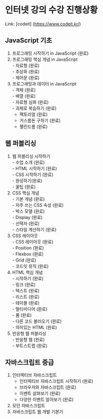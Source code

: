 # 인터넷 강의 수강 진행상황
Link: [codeit] (https://www.codeit.kr/)

## JavaScript 기초
   1. 프로그래밍 시작하기 in JavaScript (완료)   
   2. 프로그래밍 핵심 개념 in JavaScript   
    - 자료형 (완료)   
    - 추상화 (완료)   
    - 제어문 (완료)   
   3. 프로그래밍과 데이터 in JavaScript   
    - 객체 (완료)   
    - 배열 (완료)   
    - 자료형 심화 (완료)   
    - 과제로 복습하기 (완료)   
      + 팩토리얼 (완료)
      + 거스름돈 구하기 (완료)
      + 팰린드롬 (완료)
    
## 웹 퍼블리싱
  1. 웹 퍼블리싱 시작하기   
    - 수업 소개 (완료)   
    - HTML 시작하기 (완료)   
    - CSS 시작하기 (완료)   
    - 완성하기(완료)   
    - 꿀팁 (완료)   
  2. CSS 핵심 개념   
    - 기본 개념 (완료)   
    - 자주 쓰는 CSS 속성 (완료)   
    - 박스 모델 (완료)   
    - Display (완료)   
    - 선택자 (완료)   
    - 스타일 계산하기 (완료)   
  3. CSS 레이아웃   
    - CSS 레이아웃 (완료)   
    - Position (완료)   
    - Flexbox (완료)   
    - Grid (완료)   
    - 코드잇 뮤직 (완료)   
  4. HTML 핵심 개념   
    - 시작하기 (완료)   
    - 링크 (완료)   
    - 텍스트 (완료)   
    - 리스트 (완료)   
    - 테이블 (완료)   
    - 멀티미디어 (완료)   
    - 폼 (완료)   
    - 다른 코드 불러오기 (완료)   
    - 의미있는 HTML (완료)   
  5. 반응형 웹 퍼블리싱   
    - 반응형 웹 (완료)   
    - 부트스트랩 (완료)   

## 자바스크립트 중급
   1. 인터렉티브 자바스크립트
      - 인터렉티브 자바스크립트 시작하기 (완료)
      - 브라우저와 자바스크립트 (완료)
      - 이벤트 살펴보기 (완료)
      - 다양한 이벤트 알아보기 (완료)
   2. 모던 자바스크립트
   3. 자바스크립트 웹 개발 기본기
      
      
      
      
